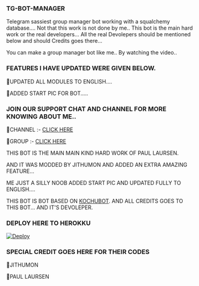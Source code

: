 ### TG-BOT-MANAGER

Telegram sassiest group manager bot working with a squalchemy database.... 
Not that this work is not done by me.. This bot is the main hard work or the real developers... 
All the real Devolepers should be mentioned below and should Credits goes there... 


You can make a group manager bot like me.. By watching the video.. 

### FEATURES I HAVE UPDATED WERE GIVEN BELOW.   

🔰UPDATED ALL MODULES TO ENGLISH.... 

🔰ADDED START PIC FOR BOT..... 



### JOIN OUR SUPPORT CHAT AND CHANNEL FOR MORE KNOWING ABOUT ME..   

🔰CHANNEL :- [CLICK HERE](https://t.me/NAZRIYAUPDATES) 

🔰GROUP :- [CLICK HERE](https://t.me/NAZRIYASUPPORT) 



THIS BOT IS THE MAIN MAIN KIND HARD WORK OF PAUL LAURSEN. 

AND IT WAS MODDED BY JITHUMON AND ADDED AN EXTRA AMAZING FEATURE... 

ME JUST A SILLY NOOB ADDED START PIC AND UPDATED FULLY TO ENGLISH....

THIS BOT IS BOT BASED ON [KOCHUBOT](https://github.com/jithumon/tgbot). AND ALL CREDITS GOES TO THIS BOT... AND IT'S DEVOLEPER. 


### DEPLOY HERE TO HEROKKU

[![Deploy](https://www.herokucdn.com/deploy/button.svg)](https://www.heroku.com/deploy?template=https://github.com/MR-JINN-OF-TG/TG-BOT) 

 
### SPECIAL CREDIT GOES HERE FOR THEIR CODES 

🔰JITHUMON 

🔰PAUL LAURSEN

